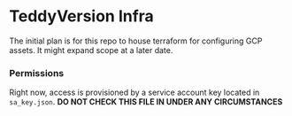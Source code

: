 # TeddyVersion Infra
The initial plan is for this repo to house terraform for configuring GCP assets. It might expand scope at a later date.

### Permissions
Right now, access is provisioned by a service account key located in `sa_key.json`. **DO NOT CHECK THIS FILE IN UNDER ANY CIRCUMSTANCES**
